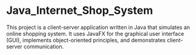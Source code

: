 # Java_Internet_Shop_System
This project is a client-server application written in Java that simulates an online shopping system. It uses JavaFX for the graphical user interface (GUI), implements object-oriented principles, and demonstrates client-server communication.
